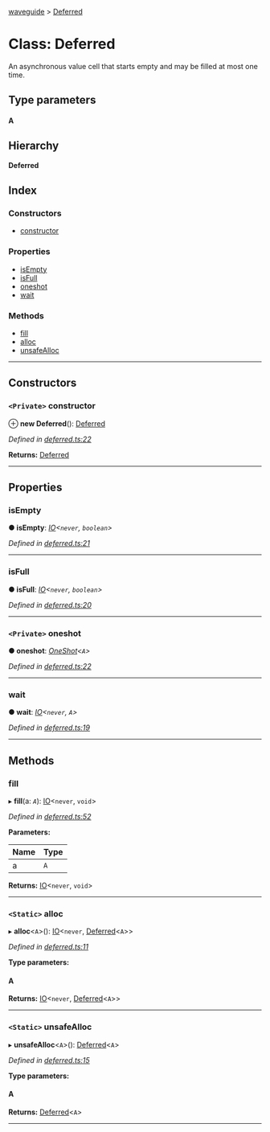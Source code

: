 [waveguide](../README.md) > [Deferred](../classes/deferred.md)

# Class: Deferred

An asynchronous value cell that starts empty and may be filled at most one time.

## Type parameters
#### A 
## Hierarchy

**Deferred**

## Index

### Constructors

* [constructor](deferred.md#constructor)

### Properties

* [isEmpty](deferred.md#isempty)
* [isFull](deferred.md#isfull)
* [oneshot](deferred.md#oneshot)
* [wait](deferred.md#wait)

### Methods

* [fill](deferred.md#fill)
* [alloc](deferred.md#alloc)
* [unsafeAlloc](deferred.md#unsafealloc)

---

## Constructors

<a id="constructor"></a>

### `<Private>` constructor

⊕ **new Deferred**(): [Deferred](deferred.md)

*Defined in [deferred.ts:22](https://github.com/rzeigler/waveguide/blob/c6446d5/packages/waveguide/src/deferred.ts#L22)*

**Returns:** [Deferred](deferred.md)

___

## Properties

<a id="isempty"></a>

###  isEmpty

**● isEmpty**: *[IO](io.md)<`never`, `boolean`>*

*Defined in [deferred.ts:21](https://github.com/rzeigler/waveguide/blob/c6446d5/packages/waveguide/src/deferred.ts#L21)*

___
<a id="isfull"></a>

###  isFull

**● isFull**: *[IO](io.md)<`never`, `boolean`>*

*Defined in [deferred.ts:20](https://github.com/rzeigler/waveguide/blob/c6446d5/packages/waveguide/src/deferred.ts#L20)*

___
<a id="oneshot"></a>

### `<Private>` oneshot

**● oneshot**: *[OneShot](oneshot.md)<`A`>*

*Defined in [deferred.ts:22](https://github.com/rzeigler/waveguide/blob/c6446d5/packages/waveguide/src/deferred.ts#L22)*

___
<a id="wait"></a>

###  wait

**● wait**: *[IO](io.md)<`never`, `A`>*

*Defined in [deferred.ts:19](https://github.com/rzeigler/waveguide/blob/c6446d5/packages/waveguide/src/deferred.ts#L19)*

___

## Methods

<a id="fill"></a>

###  fill

▸ **fill**(a: *`A`*): [IO](io.md)<`never`, `void`>

*Defined in [deferred.ts:52](https://github.com/rzeigler/waveguide/blob/c6446d5/packages/waveguide/src/deferred.ts#L52)*

**Parameters:**

| Name | Type |
| ------ | ------ |
| a | `A` |

**Returns:** [IO](io.md)<`never`, `void`>

___
<a id="alloc"></a>

### `<Static>` alloc

▸ **alloc**<`A`>(): [IO](io.md)<`never`, [Deferred](deferred.md)<`A`>>

*Defined in [deferred.ts:11](https://github.com/rzeigler/waveguide/blob/c6446d5/packages/waveguide/src/deferred.ts#L11)*

**Type parameters:**

#### A 

**Returns:** [IO](io.md)<`never`, [Deferred](deferred.md)<`A`>>

___
<a id="unsafealloc"></a>

### `<Static>` unsafeAlloc

▸ **unsafeAlloc**<`A`>(): [Deferred](deferred.md)<`A`>

*Defined in [deferred.ts:15](https://github.com/rzeigler/waveguide/blob/c6446d5/packages/waveguide/src/deferred.ts#L15)*

**Type parameters:**

#### A 

**Returns:** [Deferred](deferred.md)<`A`>

___

